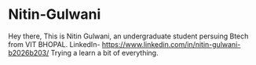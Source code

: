 # Nitin-Gulwani

Hey there,
This is Nitin Gulwani, an undergraduate student persuing Btech from VIT BHOPAL.
LinkedIn- https://www.linkedin.com/in/nitin-gulwani-b2026b203/
Trying a learn a bit of everything.
